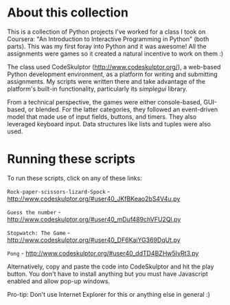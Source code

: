 # About this collection
This is a collection of Python projects I've worked for a class I took on Coursera: "An Introduction to Interactive Programming in Python" (both parts). This was my first foray into Python and it was awesome! All the assignments were games so it created a natural incentive to work on them :)

The class used CodeSkulptor (http://www.codeskulptor.org/), a web-based Python development environment, as a platform for writing and submitting assignments. My scripts were written there and take advantage of the platform's built-in functionality, particularly its _simplegui_ library.

From a technical perspective, the games were either console-based, GUI-based, or blended. For the latter categories, they followed an event-driven model that made use of input fields, buttons, and timers. They also leveraged keyboard input. Data structures like lists and tuples were also used.

# Running these scripts
To run these scripts, click on any of these links:

```Rock-paper-scissors-lizard-Spock``` - http://www.codeskulptor.org/#user40_JKfBKeao2bS4V4u.py

```Guess the number``` - http://www.codeskulptor.org/#user40_mDuf489chVFU2Ql.py

```Stopwatch: The Game``` - http://www.codeskulptor.org/#user40_DF6KaiYG369DqUt.py

```Pong``` - http://www.codeskulptor.org/#user40_ddTD4BZHw5IvRt3.py

Alternatively, copy and paste the code into CodeSkulptor and hit the play button. You don't have to install anything but you must have Javascript enabled and allow pop-up windows.

Pro-tip: Don't use Internet Explorer for this or anything else in general :)
